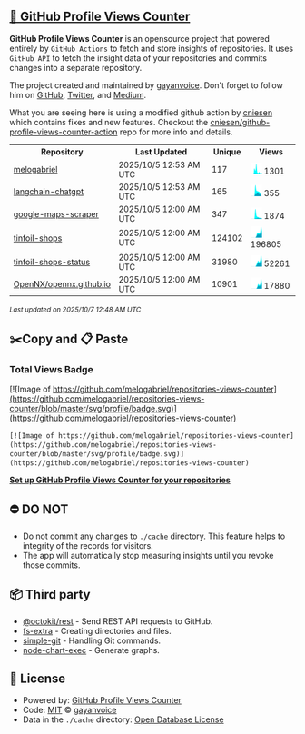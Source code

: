 ## [🚀 GitHub Profile Views Counter](https://github.com/gayanvoice/github-profile-views-counter)
**GitHub Profile Views Counter** is an opensource project that powered entirely by  `GitHub Actions` to fetch and store insights of repositories.
It uses `GitHub API` to fetch the insight data of your repositories and commits changes into a separate repository.

The project created and maintained by [gayanvoice](https://github.com/gayanvoice). Don't forget to follow him on [GitHub](https://github.com/gayanvoice), [Twitter](https://twitter.com/gayanvoice), and [Medium](https://gayanvoice.medium.com/).

What you are seeing here is using a modified github action by [cniesen](https://github.com/cniesen) which contains fixes and new features.  Checkout the [cniesen/github-profile-views-counter-action](https://github.com/cniesen/github-profile-views-counter-action) repo for more info and details.

<table>
	<tr>
		<th>
			Repository
		</th>
		<th>
			Last Updated
		</th>
		<th>
			Unique
		</th>
		<th>
			Views
		</th>
	</tr>
	<tr>
		<td>
			<a href="https://github.com/melogabriel/repositories-views-counter/tree/master/readme/411425982/year.md">
				melogabriel
			</a>
		</td>
		<td>
			2025/10/5 12:53 AM UTC
		</td>
		<td>
			117
		</td>
		<td>
			<img alt="Response time graph" src="https://github.com/melogabriel/repositories-views-counter/raw/master/graph/411425982/small/year.png" height="20"> 1301
		</td>
	</tr>
	<tr>
		<td>
			<a href="https://github.com/melogabriel/repositories-views-counter/tree/master/readme/633030414/year.md">
				langchain-chatgpt
			</a>
		</td>
		<td>
			2025/10/5 12:53 AM UTC
		</td>
		<td>
			165
		</td>
		<td>
			<img alt="Response time graph" src="https://github.com/melogabriel/repositories-views-counter/raw/master/graph/633030414/small/year.png" height="20"> 355
		</td>
	</tr>
	<tr>
		<td>
			<a href="https://github.com/melogabriel/repositories-views-counter/tree/master/readme/946732374/year.md">
				google-maps-scraper
			</a>
		</td>
		<td>
			2025/10/5 12:00 AM UTC
		</td>
		<td>
			347
		</td>
		<td>
			<img alt="Response time graph" src="https://github.com/melogabriel/repositories-views-counter/raw/master/graph/946732374/small/year.png" height="20"> 1874
		</td>
	</tr>
	<tr>
		<td>
			<a href="https://github.com/melogabriel/repositories-views-counter/tree/master/readme/959189261/year.md">
				tinfoil-shops
			</a>
		</td>
		<td>
			2025/10/5 12:00 AM UTC
		</td>
		<td>
			124102
		</td>
		<td>
			<img alt="Response time graph" src="https://github.com/melogabriel/repositories-views-counter/raw/master/graph/959189261/small/year.png" height="20"> 196805
		</td>
	</tr>
	<tr>
		<td>
			<a href="https://github.com/melogabriel/repositories-views-counter/tree/master/readme/964844222/year.md">
				tinfoil-shops-status
			</a>
		</td>
		<td>
			2025/10/5 12:00 AM UTC
		</td>
		<td>
			31980
		</td>
		<td>
			<img alt="Response time graph" src="https://github.com/melogabriel/repositories-views-counter/raw/master/graph/964844222/small/year.png" height="20"> 52261
		</td>
	</tr>
	<tr>
		<td>
			<a href="https://github.com/melogabriel/repositories-views-counter/tree/master/readme/985317875/year.md">
				OpenNX/opennx.github.io
			</a>
		</td>
		<td>
			2025/10/5 12:00 AM UTC
		</td>
		<td>
			10901
		</td>
		<td>
			<img alt="Response time graph" src="https://github.com/melogabriel/repositories-views-counter/raw/master/graph/985317875/small/year.png" height="20"> 17880
		</td>
	</tr>
</table>

<small><i>Last updated on 2025/10/7 12:48 AM UTC</i></small>

## ✂️Copy and 📋 Paste
### Total Views Badge
[![Image of https://github.com/melogabriel/repositories-views-counter](https://github.com/melogabriel/repositories-views-counter/blob/master/svg/profile/badge.svg)](https://github.com/melogabriel/repositories-views-counter)

```readme
[![Image of https://github.com/melogabriel/repositories-views-counter](https://github.com/melogabriel/repositories-views-counter/blob/master/svg/profile/badge.svg)](https://github.com/melogabriel/repositories-views-counter)
```
[**Set up GitHub Profile Views Counter for your repositories**](https://github.com/gayanvoice/github-profile-views-counter)
## ⛔ DO NOT
- Do not commit any changes to `./cache` directory. This feature helps to integrity of the records for visitors.
- The app will automatically stop measuring insights until you revoke those commits.
## 📦 Third party

- [@octokit/rest](https://www.npmjs.com/package/@octokit/rest) - Send REST API requests to GitHub.
- [fs-extra](https://www.npmjs.com/package/fs-extra) - Creating directories and files.
- [simple-git](https://www.npmjs.com/package/simple-git) - Handling Git commands.
- [node-chart-exec](https://www.npmjs.com/package/node-chart-exec) - Generate graphs.
## 📄 License
- Powered by: [GitHub Profile Views Counter](https://github.com/gayanvoice/github-profile-views-counter)
- Code: [MIT](./LICENSE) © [gayanvoice](https://github.com/gayanvoice)
- Data in the `./cache` directory: [Open Database License](https://opendatacommons.org/licenses/odbl/1-0/)